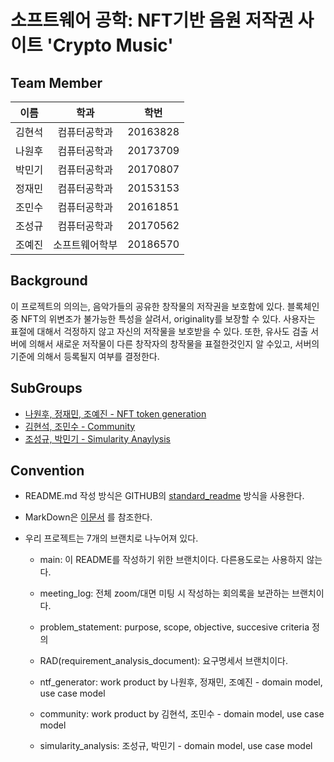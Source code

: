 # 소프트웨어 공학: NFT기반 음원 저작권 사이트 'Crypto Music'

## Team Member
| 이름 | 학과 | 학번 |
|---|:---:|:---:|
|김현석|컴퓨터공학과|20163828|
|나원후|컴퓨터공학과|20173709|
|박민기|컴퓨터공학과|20170807|
|정재민|컴퓨터공학과|20153153|
|조민수|컴퓨터공학과|20161851|
|조성규|컴퓨터공학과|20170562|
|조예진|소프트웨어학부|20186570|

## Background
  이 프로젝트의 의의는, 음악가들의 공유한 창작물의 저작권을 보호함에 있다. 블록체인 중 NFT의 위변조가 불가능한 특성을 살려서, originality를 보장할 수 있다. 사용자는 표절에 대해서 걱정하지 않고 자신의 저작물을 보호받을 수 있다. 또한, 유사도 검출 서버에 의해서 새로운 저작물이 다른 창작자의 창작물을 표절한것인지 알 수있고, 서버의 기준에 의해서 등록될지 여부를 결정한다. 

## SubGroups
   - [나원후, 정재민, 조예진 - NFT token generation](https://github.com/JaeHwanWO/SoftwareEngineering/tree/ntf_generator)
   - [김현석, 조민수 - Community](https://github.com/JaeHwanWO/SoftwareEngineering/tree/community)
   - [조성규, 박민기 - Simularity Anaylysis](https://github.com/JaeHwanWO/SoftwareEngineering/tree/simularity_analysis)
  
## Convention
   - README.md 작성 방식은 GITHUB의 [standard_readme](https://github.com/RichardLitt/standard-readme/blob/master/spec.md#specification) 방식을 사용한다.
   - MarkDown은 [이문서](https://heropy.blog/2017/09/30/markdown/) 를 참조한다. 

   - 우리 프로젝트는 7개의 브랜치로 나누어져 있다. 
      * main: 이 README를 작성하기 위한 브랜치이다. 다른용도로는 사용하지 않는다. 
      * meeting_log: 전체 zoom/대면 미팅 시 작성하는 회의록을 보관하는 브랜치이다. 

      * problem_statement: purpose, scope, objective, succesive criteria 정의
      * RAD(requirement_analysis_document): 요구명세서 브랜치이다. 

      * ntf_generator: work product by 나원후, 정재민, 조예진 - domain model, use case model
      * community: work product by 김현석, 조민수 - domain model, use case model
      * simularity_analysis: 조성규, 박민기 - domain model, use case model
